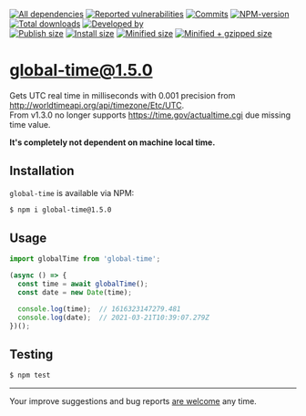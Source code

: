 [![All dependencies](https://img.shields.io/librariesio/release/npm/global-time/1.5.0?style=flat-square "All dependencies of global-time@1.5.0")](https://libraries.io/npm/global-time/1.5.0)
[![Reported vulnerabilities](https://img.shields.io/snyk/vulnerabilities/npm/global-time@1.5.0?style=flat-square "Reported vulnerabilities of global-time@1.5.0")](https://snyk.io/test/npm/global-time/1.5.0)
[![Commits](https://flat.badgen.net/github/commits/ArthurKa/global-time)](https://github.com/ArthurKa/global-time/commits/master)
[![NPM-version](https://img.shields.io/badge/npm-v1.5.0-blue.svg?style=flat-square&&logo=npm "Current NPM-version")](https://www.npmjs.com/package/global-time/v/1.5.0)
[![Total downloads](https://img.shields.io/npm/dt/global-time?style=flat-square "Total downloads for all the time")](https://npm-stat.com/charts.html?package=global-time)
[![Developed by](https://img.shields.io/badge/developed_by-ArthurKa-blueviolet.svg?style=flat-square "GitHub")](https://github.com/ArthurKa)\
[![Publish size](https://flat.badgen.net/packagephobia/publish/global-time@1.5.0?label=publish 'Publish size of global-time@1.5.0')](https://packagephobia.now.sh/result?p=global-time@1.5.0)
[![Install size](https://flat.badgen.net/packagephobia/install/global-time@1.5.0?label=install 'Install size of global-time@1.5.0')](https://packagephobia.now.sh/result?p=global-time@1.5.0)
[![Minified size](https://img.shields.io/bundlephobia/min/global-time@1.5.0?style=flat-square&label=minified "Minified size of global-time@1.5.0")](https://bundlephobia.com/result?p=global-time@1.5.0)
[![Minified + gzipped size](https://img.shields.io/bundlephobia/minzip/global-time@1.5.0?style=flat-square&label=minzipped "Minified + gzipped size of global-time@1.5.0")](https://bundlephobia.com/result?p=global-time@1.5.0)

# global-time@1.5.0

Gets UTC real time in milliseconds with 0.001 precision from http://worldtimeapi.org/api/timezone/Etc/UTC. \
From v1.3.0 no longer supports https://time.gov/actualtime.cgi due missing time value.

**It's completely not dependent on machine local time.**

## Installation
`global-time` is available via NPM:
```bash
$ npm i global-time@1.5.0
```

## Usage
```ts
import globalTime from 'global-time';

(async () => {
  const time = await globalTime();
  const date = new Date(time);

  console.log(time);  // 1616323147279.481
  console.log(date);  // 2021-03-21T10:39:07.279Z
})();
```

## Testing
```bash
$ npm test
```

---

Your improve suggestions and bug reports [are welcome](https://github.com/ArthurKa/global-time/issues) any time.
